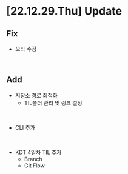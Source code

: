 # [22.12.29.Thu] Update

## Fix
* 오타 수정

<br>

## Add
* 저장소 경로 최적화
  * TIL폴더 관리 및 링크 설정

<br>

* CLI 추가

<br>

* KDT 4일차 TIL 추가
  * Branch
  * Git Flow
